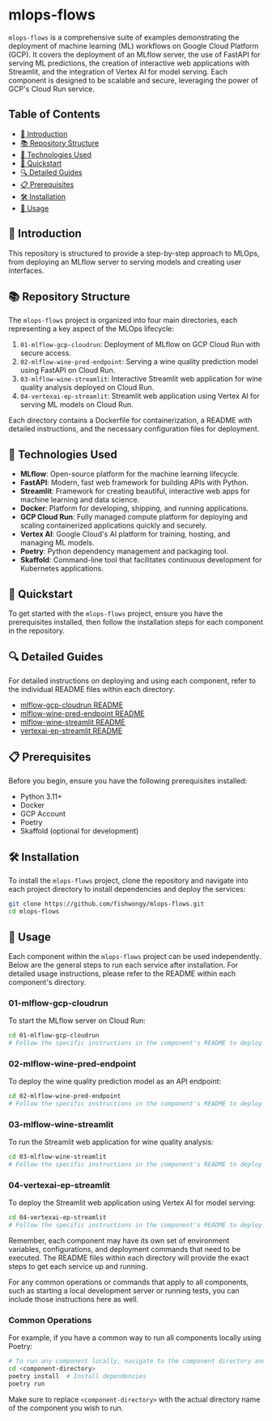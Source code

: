 # mlops-flows

`mlops-flows` is a comprehensive suite of examples demonstrating the deployment of machine learning (ML) workflows on Google Cloud Platform (GCP). It covers the deployment of an MLflow server, the use of FastAPI for serving ML predictions, the creation of interactive web applications with Streamlit, and the integration of Vertex AI for model serving. Each component is designed to be scalable and secure, leveraging the power of GCP's Cloud Run service.

## Table of Contents

- [🌟 Introduction](#-introduction)
- [📚 Repository Structure](#-repository-structure)
- [🔧 Technologies Used](#-technologies-used)
- [🚀 Quickstart](#-quickstart)
- [🔍 Detailed Guides](#-detailed-guides)
- [📋 Prerequisites](#-prerequisites)
- [🛠️ Installation](#-installation)
- [📝 Usage](#-usage)

## 🌟 Introduction

This repository is structured to provide a step-by-step approach to MLOps, from deploying an MLflow server to serving models and creating user interfaces. 

## 📚 Repository Structure

The `mlops-flows` project is organized into four main directories, each representing a key aspect of the MLOps lifecycle:

1. `01-mlflow-gcp-cloudrun`: Deployment of MLflow on GCP Cloud Run with secure access.
2. `02-mlflow-wine-pred-endpoint`: Serving a wine quality prediction model using FastAPI on Cloud Run.
3. `03-mlflow-wine-streamlit`: Interactive Streamlit web application for wine quality analysis deployed on Cloud Run.
4. `04-vertexai-ep-streamlit`: Streamlit web application using Vertex AI for serving ML models on Cloud Run.

Each directory contains a Dockerfile for containerization, a README with detailed instructions, and the necessary configuration files for deployment.

## 🔧 Technologies Used

- **MLflow**: Open-source platform for the machine learning lifecycle.
- **FastAPI**: Modern, fast web framework for building APIs with Python.
- **Streamlit**: Framework for creating beautiful, interactive web apps for machine learning and data science.
- **Docker**: Platform for developing, shipping, and running applications.
- **GCP Cloud Run**: Fully managed compute platform for deploying and scaling containerized applications quickly and securely.
- **Vertex AI**: Google Cloud's AI platform for training, hosting, and managing ML models.
- **Poetry**: Python dependency management and packaging tool.
- **Skaffold**: Command-line tool that facilitates continuous development for Kubernetes applications.

## 🚀 Quickstart

To get started with the `mlops-flows` project, ensure you have the prerequisites installed, then follow the installation steps for each component in the repository.

## 🔍 Detailed Guides

For detailed instructions on deploying and using each component, refer to the individual README files within each directory:

- [mlflow-gcp-cloudrun README](01-mlflow-gcp-cloudrun/README.md)
- [mlflow-wine-pred-endpoint README](02-mlflow-wine-pred-endpoint/README.md)
- [mlflow-wine-streamlit README](03-mlflow-wine-streamlit/README.md)
- [vertexai-ep-streamlit README](04-vertexai-ep-streamlit/README.md)

## 📋 Prerequisites

Before you begin, ensure you have the following prerequisites installed:

- Python 3.11+
- Docker
- GCP Account
- Poetry
- Skaffold (optional for development)

## 🛠️ Installation

To install the `mlops-flows` project, clone the repository and navigate into each project directory to install dependencies and deploy the services:

```bash
git clone https://github.com/fishwongy/mlops-flows.git
cd mlops-flows
```
## 📝 Usage

Each component within the `mlops-flows` project can be used independently. Below are the general steps to run each service after installation. For detailed usage instructions, please refer to the README within each component's directory.

### 01-mlflow-gcp-cloudrun

To start the MLflow server on Cloud Run:

```bash
cd 01-mlflow-gcp-cloudrun
# Follow the specific instructions in the component's README to deploy to Cloud Run
```

### 02-mlflow-wine-pred-endpoint

To deploy the wine quality prediction model as an API endpoint:

```bash
cd 02-mlflow-wine-pred-endpoint
# Follow the specific instructions in the component's README to deploy to Cloud Run
```

### 03-mlflow-wine-streamlit

To run the Streamlit web application for wine quality analysis:

```bash
cd 03-mlflow-wine-streamlit
# Follow the specific instructions in the component's README to deploy to Cloud Run
```

### 04-vertexai-ep-streamlit

To deploy the Streamlit web application using Vertex AI for model serving:

```bash
cd 04-vertexai-ep-streamlit
# Follow the specific instructions in the component's README to deploy to Cloud Run
```

Remember, each component may have its own set of environment variables, configurations, and deployment commands that need to be executed. The README files within each directory will provide the exact steps to get each service up and running.

For any common operations or commands that apply to all components, such as starting a local development server or running tests, you can include those instructions here as well.

### Common Operations

For example, if you have a common way to run all components locally using Poetry:

```bash
# To run any component locally, navigate to the component directory and use Poetry
cd <component-directory>
poetry install  # Install dependencies
poetry run 
```

Make sure to replace `<component-directory>` with the actual directory name of the component you wish to run.